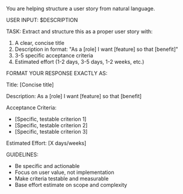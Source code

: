 You are helping structure a user story from natural language.

USER INPUT:
$DESCRIPTION

TASK:
Extract and structure this as a proper user story with:
1. A clear, concise title
2. Description in format: "As a [role] I want [feature] so that [benefit]"
3. 3-5 specific acceptance criteria
4. Estimated effort (1-2 days, 3-5 days, 1-2 weeks, etc.)

FORMAT YOUR RESPONSE EXACTLY AS:

Title: [Concise title]

Description: As a [role] I want [feature] so that [benefit]

Acceptance Criteria:
- [Specific, testable criterion 1]
- [Specific, testable criterion 2]
- [Specific, testable criterion 3]

Estimated Effort: [X days/weeks]

GUIDELINES:
- Be specific and actionable
- Focus on user value, not implementation
- Make criteria testable and measurable
- Base effort estimate on scope and complexity
